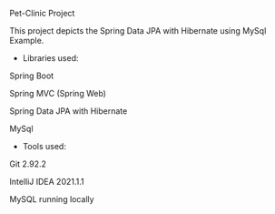 Pet-Clinic Project



This project depicts the Spring Data JPA with Hibernate using MySql Example.

- Libraries used: 

Spring Boot

Spring MVC (Spring Web)

Spring Data JPA with Hibernate

MySql

- Tools used:

Git 2.92.2

IntelliJ IDEA 2021.1.1

MySQL running locally
